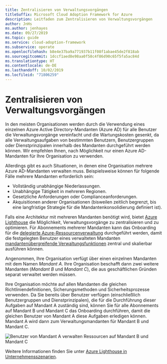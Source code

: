 ```yaml
---
title: Zentralisieren von Verwaltungsvorgängen
titleSuffix: Microsoft Cloud Adoption Framework for Azure
description: Leitfaden zum Zentralisieren von Verwaltungsvorgängen
author: JnHs
ms.author: jenhayes
ms.date: 09/27/2019
ms.topic: guide
ms.service: cloud-adoption-framework
ms.subservice: operate
ms.openlocfilehash: b8e4e37ba9a771937b11f08f1abae45de2f818ab
ms.sourcegitcommit: 1dccf1aed8e98aa0f58c4f86d90c65f5fa5ac84d
ms.translationtype: HT
ms.contentlocale: de-DE
ms.lasthandoff: 10/02/2019
ms.locfileid: "71806259"
---
```

# <a name="centralize-management-operations"></a>Zentralisieren von Verwaltungsvorgängen

In den meisten Organisationen werden durch die Verwendung eines einzelnen Azure Active Directory-Mandanten (Azure AD) für alle Benutzer die Verwaltungsvorgänge vereinfacht und die Wartungskosten gesenkt, da alle Verwaltungsaufgaben von bestimmten Benutzern, Benutzergruppen oder Dienstprinzipalen innerhalb des Mandanten durchgeführt werden können. Wir empfehlen Ihnen, nach Möglichkeit nur einen Azure AD-Mandanten für Ihre Organisation zu verwenden.

Allerdings gibt es auch Situationen, in denen eine Organisation mehrere Azure AD-Mandanten verwalten muss. Beispielsweise können für folgende Fälle mehrere Mandanten erforderlich sein:

- Vollständig unabhängige Niederlassungen.
- Unabhängige Tätigkeit in mehreren Regionen.
- Gesetzliche Anforderungen oder Complianceanforderungen.
- Akquisitionen anderer Organisationen (bisweilen zeitlich begrenzt, bis eine langfristige Strategie für die Mandantenkonsolidierung definiert ist).

Falls eine Architektur mit mehreren Mandanten benötigt wird, bietet [Azure Lighthouse](https://docs.microsoft.com/azure/lighthouse/overview) die Möglichkeit, Verwaltungsvorgänge zu zentralisieren und zu optimieren. Für Abonnements mehrerer Mandanten kann das Onboarding für die [delegierte Azure-Ressourcenverwaltung](https://docs.microsoft.com/azure/lighthouse/concepts/azure-delegated-resource-management) durchgeführt werden, damit die festgelegten Benutzer eines verwalteten Mandanten [mandantenübergreifende Verwaltungsfunktionen](https://docs.microsoft.com/azure/lighthouse/concepts/cross-tenant-management-experience) zentral und skalierbar ausführen können.

Angenommen, Ihre Organisation verfügt über einen einzelnen Mandanten mit dem Namen *Mandant A*. Ihre Organisation beschafft dann zwei weitere Mandanten (*Mandant B* und *Mandant C*), die aus geschäftlichen Gründen separat verwaltet werden müssen.

Ihre Organisation möchte auf allen Mandanten die gleichen Richtliniendefinitionen, Sicherungsmethoden und Sicherheitsprozesse verwenden. Da Sie bereits über Benutzer verfügen (einschließlich Benutzergruppen und Dienstprinzipalen), die für die Durchführung dieser Aufgaben auf Mandant A zuständig sind, können Sie für alle Abonnements auf Mandant B und Mandant C das Onboarding durchführen, damit die gleichen Benutzer von Mandant A diese Aufgaben erledigen können. Mandant A wird dann zum Verwaltungsmandanten für Mandant B und Mandant C.

![Benutzer von Mandant A verwalten Ressourcen auf Mandant B und Mandant C](../_images/manage/enterprise-azure-lighthouse.jpg)

Weitere Informationen finden Sie unter [Azure Lighthouse in Unternehmensszenarien](https://docs.microsoft.com/azure/lighthouse/concepts/enterprise).
